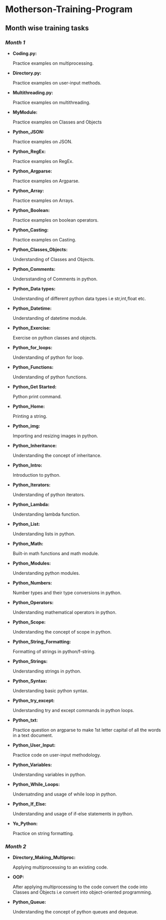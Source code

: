 # Motherson-Training-Program
## Month wise training tasks
### *Month 1*
- **Coding.py:**

    Practice examples on multiprocessing.
- **Directory.py:**

    Practice examples on user-input methods.
- **Multithreading.py:**

    Practice examples on multithreading.
- **MyModule:**

    Practice examples on Classes and Objects
- **Python_JSON:**

    Practice examples on JSON.
- **Python_RegEx:**

    Practice examples on RegEx.
- **Python_Argparse:**

    Practice examples on Argparse.
- **Python_Array:**

    Practice examples on Arrays.
- **Python_Boolean:**

    Practice examples on boolean operators.
- **Python_Casting:**

    Practice examples on Casting.
- **Python_Classes_Objects:**

    Understanding of Classes and Objects.
- **Python_Comments:**

    Undersstanding of Comments in python.
- **Python_Data types:**

    Understanding of different python data types i.e str,int,float etc.
- **Python_Datetime:**

    Understanding of datetime module.
- **Python_Exercise:**

    Exercise on python classes and objects.
- **Python_for_loops:**

    Understanding of python for loop.
- **Python_Functions:**

    Understanding of python functions.
- **Python_Get Started:**

    Python print command.
- **Python_Home:**

    Printing a string.
- **Python_img:**

    Importing and resizing images in python.
- **Python_Inheritance:**

    Understanding the concept of inheritance.
- **Python_Intro:**

    Introduction to python.
- **Python_Iterators:**

    Understanding of python iterators.
- **Python_Lambda:**

    Understanding lambda function.
- **Python_List:**

    Understanding lists in python.
- **Python_Math:**

    Built-in math functions and math module.
- **Python_Modules:**

    Understanding python modules.
- **Python_Numbers:**

    Number types and their type conversions in python.
- **Python_Operators:**

    Understanding mathematical operators in python.
- **Python_Scope:**

    Understanding the concept of scope in python.
- **Python_String_Formatting:**

    Formatting of strings in python/f-string.
- **Python_Strings:**

    Understanding strings in python.
- **Python_Syntax:**

    Understanding basic python syntax.
- **Python_try_except:**

    Understanding try and except commands in python loops.
- **Python_txt:**

    Practice question on argparse to make 1st letter capital of all the words in a text document.
- **Python_User_Input:**

    Practice code on user-input methodology.
- **Python_Variables:**

    Understanding variables in python.
- **Python_While_Loops:**

    Undersatnding and usage of while loop in python.
- **Python_If_Else:**

    Understanding and usage of if-else statements in python.
- **Yo_Python:**

    Practice on string formatting.

### *Month 2*
- **Directory_Making_Multiproc:**

    Applying multiprocessing to an existing code.
- **OOP:**

    After applying multiprocessing to the code convert the code into Classes and Objects i.e convert into object-oriented programming.
- **Python_Queue:**

    Understanding the concept of python queues and dequeue.




